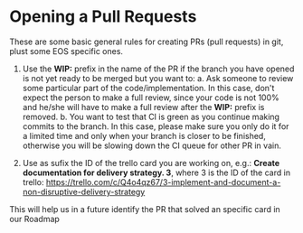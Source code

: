 # Opening a Pull Requests

These are some basic general rules for creating PRs (pull requests) in git, plust some EOS specific ones.

1. Use the **WIP:** prefix in the name of the PR if the branch you have opened is not yet ready to be merged but you want to:
  a. Ask someone to review some particular part of the code/implementation. In this case, don't expect the person to make a full review, since your code is not 100% and he/she will have to make a full review after the **WIP:** prefix is removed.
  b. You want to test that CI is green as you continue making commits to the branch. In this case, please make sure you only do it for a limited time and only when your branch is closer to be finished, otherwise you will be slowing down the CI queue for other PR in vain.

2. Use as sufix the ID of the trello card you are working on, e.g.: **Create documentation for delivery strategy. 3**, where 3 is the ID of the card in trello:  https://trello.com/c/Q4o4qz67/3-implement-and-document-a-non-disruptive-delivery-strategy

This will help us in a future identify the PR that solved an specific card in our Roadmap